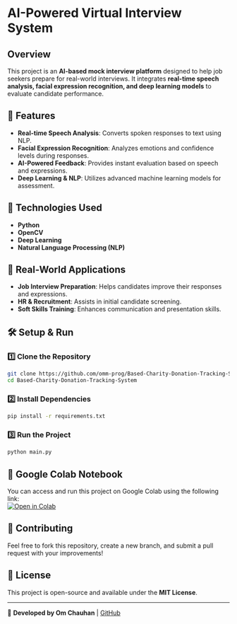 # AI-Powered Virtual Interview System

## Overview
This project is an **AI-based mock interview platform** designed to help job seekers prepare for real-world interviews. It integrates **real-time speech analysis, facial expression recognition, and deep learning models** to evaluate candidate performance.

## 🚀 Features
- **Real-time Speech Analysis**: Converts spoken responses to text using NLP.
- **Facial Expression Recognition**: Analyzes emotions and confidence levels during responses.
- **AI-Powered Feedback**: Provides instant evaluation based on speech and expressions.
- **Deep Learning & NLP**: Utilizes advanced machine learning models for assessment.

## 🔧 Technologies Used
- **Python**
- **OpenCV**
- **Deep Learning**
- **Natural Language Processing (NLP)**

## 📌 Real-World Applications
- **Job Interview Preparation**: Helps candidates improve their responses and expressions.
- **HR & Recruitment**: Assists in initial candidate screening.
- **Soft Skills Training**: Enhances communication and presentation skills.

## 🛠 Setup & Run
### 1️⃣ Clone the Repository
```bash
git clone https://github.com/omm-prog/Based-Charity-Donation-Tracking-System.git
cd Based-Charity-Donation-Tracking-System
```

### 2️⃣ Install Dependencies
```bash
pip install -r requirements.txt
```

### 3️⃣ Run the Project
```bash
python main.py
```

## 📂 Google Colab Notebook
You can access and run this project on Google Colab using the following link:  
[![Open in Colab](https://colab.research.google.com/assets/colab-badge.svg)](https://colab.research.google.com/drive/1eeVxmF3EXceroE9bqUoCxGdkAkVIQhIT?usp=sharing)

## 🤝 Contributing
Feel free to fork this repository, create a new branch, and submit a pull request with your improvements!

## 📜 License
This project is open-source and available under the **MIT License**.

---
🚀 **Developed by Om Chauhan** | [GitHub](https://github.com/omm-prog)

